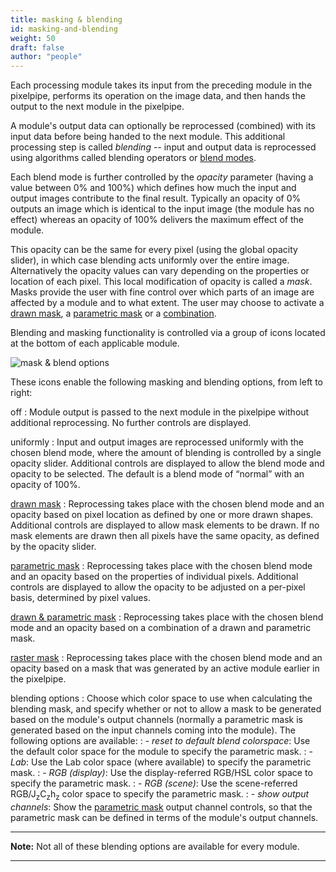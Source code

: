 ```yaml
---
title: masking & blending
id: masking-and-blending
weight: 50
draft: false
author: "people"
---
```

Each processing module takes its input from the preceding module in the pixelpipe, performs its operation on the image data, and then hands the output to the next module in the pixelpipe.

A module's output data can optionally be reprocessed (combined) with its input data before being handed to the next module. This additional processing step is called _blending_ -- input and output data is reprocessed using algorithms called blending operators or [blend modes](./blend-modes.md).

Each blend mode is further controlled by the _opacity_ parameter (having a value between 0% and 100%) which defines how much the input and output images contribute to the final result. Typically an opacity of 0% outputs an image which is identical to the input image (the module has no effect) whereas an opacity of 100% delivers the maximum effect of the module.

This opacity can be the same for every pixel (using the global opacity slider), in which case blending acts uniformly over the entire image. Alternatively the opacity values can vary depending on the properties or location of each pixel. This local modification of opacity is called a _mask_. Masks provide the user with fine control over which parts of an image are affected by a module and to what extent. The user may choose to activate a [drawn mask](./masks/drawn.md), a [parametric mask](./masks/parametric.md) or a [combination](./masks/drawn-and-parametric.md).

Blending and masking functionality is controlled via a group of icons located at the bottom of each applicable module.

![mask & blend options](./overview/mask-blend-options.png#w33)

These icons enable the following masking and blending options, from left to right:

off
: Module output is passed to the next module in the pixelpipe without additional reprocessing. No further controls are displayed.

uniformly
: Input and output images are reprocessed uniformly with the chosen blend mode, where the amount of blending is controlled by a single opacity slider. Additional controls are displayed to allow the blend mode and opacity to be selected. The default is a blend mode of “normal” with an opacity of 100%.

[drawn mask](./masks/drawn.md)
: Reprocessing takes place with the chosen blend mode and an opacity based on pixel location as defined by one or more drawn shapes. Additional controls are displayed to allow mask elements to be drawn. If no mask elements are drawn then all pixels have the same opacity, as defined by the opacity slider.

[parametric mask](./masks/parametric.md)
: Reprocessing takes place with the chosen blend mode and an opacity based on the properties of individual pixels. Additional controls are displayed to allow the opacity to be adjusted on a per-pixel basis, determined by pixel values.

[drawn & parametric mask](./masks/drawn-and-parametric.md)
: Reprocessing takes place with the chosen blend mode and an opacity based on a combination of a drawn and parametric mask.

[raster mask](./masks/raster.md)
: Reprocessing takes place with the chosen blend mode and an opacity based on a mask that was generated by an active module earlier in the pixelpipe.

blending options
: Choose which color space to use when calculating the blending mask, and specify whether or not to allow a mask to be generated based on the module's output channels (normally a parametric mask is generated based on the input channels coming into the module). The following options are available:
: - _reset to default blend colorspace_: Use the default color space for the module to specify the parametric mask.
: - _Lab_: Use the Lab color space (where available) to specify the parametric mask.
: - _RGB (display)_: Use the display-referred RGB/HSL color space to specify the parametric mask.
: - _RGB (scene)_: Use the scene-referred RGB/J<sub>z</sub>C<sub>z</sub>h<sub>z</sub> color space to specify the parametric mask.
: - _show output channels_: Show the [parametric mask](./masks/parametric.md) output channel controls, so that the parametric mask can be defined in terms of the module's output channels.

---

**Note:** Not all of these blending options are available for every module.

---
